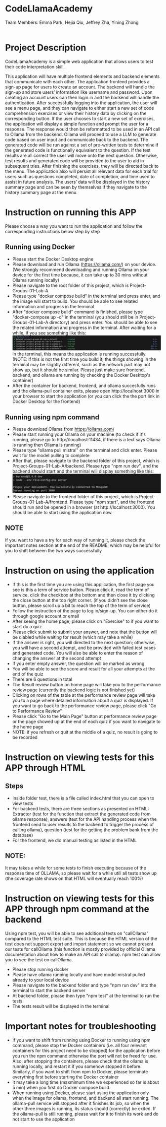 # CodeLlamaAcademy
Team Members: Emma Park, Hejia Qiu, Jeffrey Zha, Yining Zhong<br/><br/>

# Project Description
CodeLlamaAcademy is a simple web application that allows users to test their code interpretation skill. <br/>

This application will have multiple frontend elements and backend elements that communicate with each other. 
The application frontend provides a sign-up page for users to create an account. 
The backend will handle the sign-up and store users’ information like username and password. 
Upon creating an account users can then login in and the backend will handle the authentication. 
After successfully logging into the application, the user will see a menu page, and they can navigate to either start a new set of code comprehension exercises or view their history data by clicking on the corresponding button. 
If the user chooses to start a new set of exercises, the application will display a simple function and prompt the user for a response. 
The response would then be reformatted to be used in an API call to Ollama from the backend. 
Ollama will proceed to use a LLM to generate code based on user input and communicate back to the backend.
The generated code will be run against a set of pre-written tests to determine if the generated code is functionally equivalent to the question. 
If the test results are all correct the user will move onto the next question. Otherwise, test results and generated code will be provided to the user to aid in subsequent tries. 
After finishing the exercises, they will be directed back to the menu. 
The application also will persist all relevant data for each trial for users such as questions completed, date of completion, and time used to assist in future analysis. 
The users’ data will be displayed in the history summary page and can be seen by themselves if they navigate to the history summary page at the menu. 


# Instruction on running this APP
Please choose a way you want to run the application and follow the corresponding instructions below step by step
## Running using Docker
- Please start the Docker Desktop engine
- Please download and run Ollama (https://ollama.com/) on your device. (We strongly recommend downloading and running Ollama on your device for the first time because, it can take up to 30 mins without Ollama running locally)
- Please navigate to the root folder of this project, which is Project-Groups-01-Lab-A
- Please type "docker compose build" in the terminal and press enter, and the image will start to build. You should be able to see related information and progress in the terminal
- After "docker compose build" command is finished, please type "docker-compose up -d" in the terminal (you should still be in Project-Groups-01-Lab-A directory) and press enter. You should be able to see the related information and progress in the terminal. After waiting for a while, if you see something like this: 
![alt text](image.png)
in the terminal, this means the application is running successfully. (NOTE: if this is not the first time you build it, the things showing in the terminal may be slightly different, such as the network part may not show up, but it should be similar. Please just make sure frontend, backend, and ollama are running by checking the Docker Desktop's container)
- After the container for backend, frontend, and ollama succesfully runs and the ollama-pull container exits, please open http://localhost:3000 in your browser to start the application (or you can click the the port link in Docker Desktop for the frontend)

## Running using npm command
- Please download Ollama from https://ollama.com/ 
- Please start running your Ollama on your machine 
(to check if it's running, please go to http://localhost:11434, if there is a text says Ollama is running then Ollama is running)
- Please type "ollama pull mistral" on the terminal and click enter. Please wait for the model pulling to complete
- After that, please navigate to the backend folder of this project, which is Project-Groups-01-Lab-A/backend. Please type "npm run dev", and the backend should start and the terminal will display something like this:
![alt text](image-1.png)
- Please navigate to the frontend folder of this project, which is Project-Groups-01-Lab-A/frontend. Please type "npm start", and the frontend should run and be opened in a browser (at http://localhost:3000). You should be able to start using the application now. 



## NOTE
If you want to have a try for each way of running it, please check the important notes section at the end of the README, which may be helpful for you to shift between the two ways successfully


# Instruction on using the application
- If this is the first time you are using this application, the first page you see is this a term of service button. Please click it, read the term of service, click the checkbox at the bottom and then close it by clicking the close button at the top right corner. (if you didn't see the close button, please scroll up a bit to reach the top of the term of service)
- Follow the instruction of the page to log in/sign-up. You can either do it through google account or email
- After seeing the home page, please click on "Exercise" to if you want to start do a quiz
- Please click submit to submit your answer, and note that the button will be diabled while waiting for result (which may take a while)
- If the answer is right, you will directed to the next question; otherwise, you will have a second attempt, and be provided with failed test cases and generated code. You will also be able to enter the reason of changing the answer at the second attempt
- If you enter empty answer, the question will be marked as wrong
- You will be able to see the score and result for all your attempts at the end of the quiz
- There are 6 questions in total 
- The Result review button on home page will take you to the performance review page (currently the backend logic is not finished yet)
- Clicking on rows of the table at the performance review page will take you to a page where detailed information about a quiz is displayed. If you want to go back to the performance review page, please click "Go to Performance Review"
- Please click "Go to the Main Page" button at performance review page or the page showed up at the end of each quiz if you want to navigate to the home page
- NOTE: if you refresh or quit at the middle of a quiz, no result is going to be recorded


# Instruction on viewing tests for this APP through HTML
## Steps
- Inside folder test, there is a file called index.html that you can open to view tests
- For backend tests, there are three sections as presented on HTML: Extractor (test for the function that extract the generated code from ollama response), answers (test for the API handling process when the frontend send to user results to the backend to trigger the process of calling ollama), question (test for the getting the problem bank from the database)
- For the frontend, we did manual testing as listed in the HTML
## NOTE:
It may takes a while for some tests to finish executing because of the response time of OLLAMA, so please wait for a while utill all tests show up (the coverage rate shows on that HTML will eventually reach 100%)





# Instruction on viewing tests for this APP through npm command at the backend
Using npm test, you will be able to see additional tests on "callOllama" compared to the HTML test suite. This is because the HTML version of the test does not support export and import statement so we cannot present our tests for callOllama (this function is mostly provided by official Ollama documentation about how to make an API call to ollama). npm test can allow you to see the test on callOllama.
- Please stop running docker
- Please have ollama running locally and have model mistral pulled already to your local device
- Please navigate to the backend folder and type "npm run dev" into the terminal to start the backend server
- At backend folder, please then type "npm test" at the terminal to run the tests
- The tests result will be displayed in the terminal


# Important notes for troubleshooting
- If you want to shift from running using Docker to running using npm command, please stop the Docker containers (i.e. all four relevant containers for this project need to be stopped) for the application before you run the npm command otherwise the port will not be freed for use. Also, after stopping the containers, please check that the ollama is running locally, and restart it if you somehow stopped it before. Similarly, if you want to shift from npm to Docker, please terminate everything first before starting the Docker container
- It may take a long time (maxmimum time we experienced so far is about 5 min) when you first do Docker compose build.
- When running using Docker, please start using the application only when the image for ollama, frontend, and backend all start running. The ollama-pull service will stopped after it finishes its job, so when the other three images is running, its status should (correctly) be exited. If the ollama-pull is still running, please wait for it to finish its work and do not start to use the application




